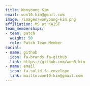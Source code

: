 ```yaml
---
title: Wonyoung Kim
email: won10.kim@gmail.com
image: /images/wonyoung-kim.png
affiliation: MS at KAIST
team_memberships:
- team: patch
  weight: 50
  role: Patch Team Member
social:
- name: github
  icon: fa-brands fa-github
  link: https://github.com/won0-kim
- name: email
  icon: fa-solid fa-envelope
  link: mailto:won10.kim@gmail.com
---
```


